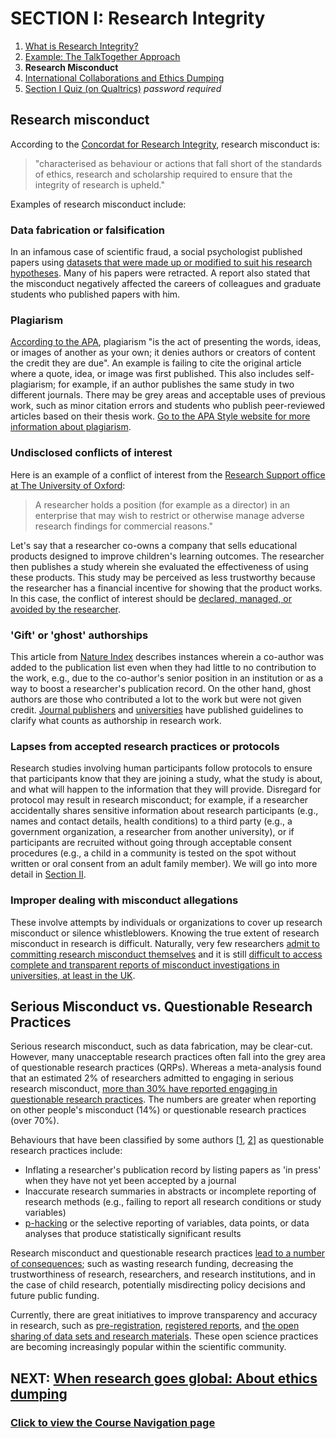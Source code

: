 # SECTION I: Research Integrity

1. [What is Research Integrity?](integrity.md)
2. [Example: The TalkTogether Approach](integrity-tt.md)
3. **Research Misconduct**
4. [International Collaborations and Ethics Dumping](integrity-global.md)
5. [Section I Quiz (on Qualtrics)](https://oxfordeducation.eu.qualtrics.com/jfe/form/SV_8wFuwjJJSM46aIl) *password required*

## Research misconduct

According to the [Concordat for Research Integrity](https://www.universitiesuk.ac.uk/policy-and-analysis/reports/Documents/2012/the-concordat-to-support-research-integrity-2012.pdf), research misconduct is:

> "characterised as behaviour or actions that fall short of the standards of ethics, research and scholarship required to ensure that the integrity of research is upheld."

Examples of research misconduct include:

### **Data fabrication or falsification**

In an infamous case of scientific fraud, a social psychologist published papers using [datasets that were made up or modified to suit his research hypotheses](https://www.apa.org/science/about/psa/2011/12/diederik-stapel). Many of his papers were retracted. A report also stated that the misconduct negatively affected the careers of colleagues and graduate students who published papers with him.

### **Plagiarism**

[According to the APA](https://apastyle.apa.org/style-grammar-guidelines/citations/plagiarism), plagiarism "is the act of presenting the words, ideas, or images of another as your own; it denies authors or creators of content the credit they are due". An example is failing to cite the original article where a quote, idea, or image was first published. This also includes self-plagiarism; for example, if an author publishes the same study in two different journals. There may be grey areas and acceptable uses of previous work, such as minor citation errors and students who publish peer-reviewed articles based on their thesis work. [Go to the APA Style website for more information about plagiarism](https://apastyle.apa.org/style-grammar-guidelines/citations/plagiarism).

### **Undisclosed conflicts of interest**

Here is an example of a conflict of interest from the [Research Support office at The University of Oxford](https://researchsupport.admin.ox.ac.uk/governance/integrity/conflict/examples):

> A researcher holds a position (for example as a director) in an enterprise that may wish to restrict or otherwise manage adverse research findings for commercial reasons."

Let's say that a researcher co-owns a company that sells educational products designed to improve children's learning outcomes. The researcher then publishes a study wherein she evaluated the effectiveness of using these products. This study may be perceived as less trustworthy because the researcher has a financial incentive for showing that the product works. In this case, the conflict of interest should be [declared, managed, or avoided by the researcher](https://www.hra.nhs.uk/media/documents/nreap04-guidance-national-research-ethics-advisors-panel-13-february-2012.pdf).

### **'Gift' or 'ghost' authorships**

This article from [Nature Index](https://www.natureindex.com/news-blog/gift-ghost-authorship-what-researchers-need-to-know) describes instances wherein a co-author was added to the publication list even when they had little to no contribution to the work, e.g., due to the co-author's senior position in an institution or as a way to boost a researcher's publication record. On the other hand, ghost authors are those who contributed a lot to the work but were not given credit. [Journal publishers](https://www.nature.com/nature-research/editorial-policies/authorship) and [universities](https://researchsupport.admin.ox.ac.uk/governance/integrity/publication#collapse394391) have published guidelines to clarify what counts as authorship in research work.

### **Lapses from accepted research practices or protocols**

Research studies involving human participants follow protocols to ensure that participants know that they are joining a study, what the study is about, and what will happen to the information that they will provide. Disregard for protocol may result in research misconduct; for example, if a researcher accidentally shares sensitive information about research participants (e.g., names and contact details, health conditions) to a third party (e.g., a government organization, a researcher from another university), or if participants are recruited without going through acceptable consent procedures (e.g., a child in a community is tested on the spot without written or oral consent from an adult family member). We will go into more detail in [Section II](endto.md).

### **Improper dealing with misconduct allegations**

These involve attempts by individuals or organizations to cover up research misconduct or silence whistleblowers. Knowing the true extent of research misconduct in research is difficult. Naturally, very few researchers [admit to committing research misconduct themselves](https://journals.plos.org/plosone/article?id=10.1371/journal.pone.0005738) and it is still [difficult to access complete and transparent reports of misconduct investigations in universities, at least in the UK](https://www.nature.com/articles/d41586-018-05697-7).

## Serious Misconduct vs. Questionable Research Practices

Serious research misconduct, such as data fabrication, may be clear-cut. However, many unacceptable research practices often fall into the grey area of questionable research practices (QRPs). Whereas a meta-analysis found that an estimated 2% of researchers admitted to engaging in serious research misconduct, [more than 30% have reported engaging in questionable research practices](https://journals.plos.org/plosone/article?id=10.1371/journal.pone.0005738). The numbers are greater when reporting on other people's misconduct (14%) or questionable research practices (over 70%). 

Behaviours that have been classified by some authors [[1](https://link.springer.com/article/10.1007%252FPL00022268), [2](https://journals.sagepub.com/doi/full/10.1177/0956797611430953?casa_token=6ZCAk1BdpFQAAAAA%3AFMVg1J6IAA-PbzLzBwzLBc3-Xx4BH_uXxugsF5DNNSaQv8RA3lZJSIB1N3OzgRfxC3X2ZJ2MHPc)] as questionable research practices include:

* Inflating a researcher's publication record by listing papers as 'in press' when they have not yet been accepted by a journal
* Inaccurate research summaries in abstracts or incomplete reporting of research methods (e.g., failing to report all research conditions or study variables)
* [p-hacking](https://journals.plos.org/plosbiology/article?id=10.1371/journal.pbio.1002106#sec001) or the selective reporting of variables, data points, or data analyses that produce statistically significant results

Research misconduct and questionable research practices [lead to a number of consequences](https://link.springer.com/article/10.1007%252FPL00022268); such as wasting research funding, decreasing the trustworthiness of research, researchers, and research institutions, and in the case of child research, potentially misdirecting policy decisions and future public funding.

Currently, there are great initiatives to improve transparency and accuracy in research, such as [pre-registration](https://www.cos.io/initiatives/prereg), [registered reports](https://www.cos.io/initiatives/registered-reports), and [the open sharing of data sets and research materials](https://www.cos.io/initiatives/badges). These open science practices are becoming increasingly popular within the scientific community.  

## NEXT: [When research goes global: About ethics dumping](integrity-global.md)
### [Click to view the Course Navigation page](toc.md)
